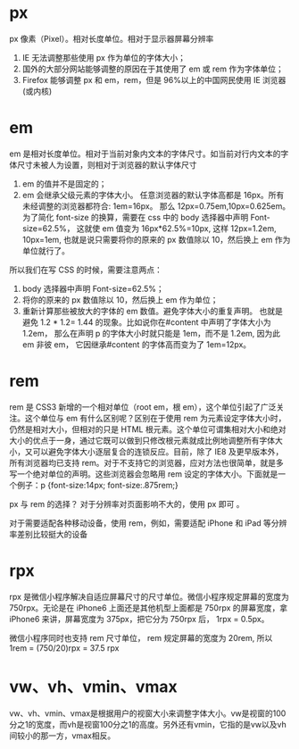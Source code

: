 # px

px 像素（Pixel）。相对长度单位。相对于显示器屏幕分辨率

1. IE 无法调整那些使用 px 作为单位的字体大小；
2. 国外的大部分网站能够调整的原因在于其使用了 em 或 rem 作为字体单位；
3. Firefox 能够调整 px 和 em，rem，但是 96%以上的中国网民使用 IE 浏览器(或内核)

# em

em 是相对长度单位。相对于当前对象内文本的字体尺寸。如当前对行内文本的字体尺寸未被人为设置，则相对于浏览器的默认字体尺寸

1. em 的值并不是固定的；
2. em 会继承父级元素的字体大小。
   任意浏览器的默认字体高都是 16px。所有未经调整的浏览器都符合: 1em=16px。
   那么 12px=0.75em,10px=0.625em。为了简化 font-size 的换算，需要在 css 中的 body 选择器中声明 Font-size=62.5%，
   这就使 em 值变为 16px\*62.5%=10px, 这样 12px=1.2em, 10px=1em, 也就是说只需要将你的原来的 px 数值除以 10，然后换上 em 作为单位就行了。

所以我们在写 CSS 的时候，需要注意两点：

1. body 选择器中声明 Font-size=62.5%；
2. 将你的原来的 px 数值除以 10，然后换上 em 作为单位；
3. 重新计算那些被放大的字体的 em 数值。避免字体大小的重复声明。
   也就是避免 1.2 \* 1.2= 1.44 的现象。比如说你在#content 中声明了字体大小为 1.2em，
   那么在声明 p 的字体大小时就只能是 1em，而不是 1.2em, 因为此 em 非彼 em，
   它因继承#content 的字体高而变为了 1em=12px。

# rem

rem 是 CSS3 新增的一个相对单位（root em，根 em），这个单位引起了广泛关注。这个单位与 em 有什么区别呢？区别在于使用 rem 为元素设定字体大小时，仍然是相对大小，但相对的只是 HTML 根元素。这个单位可谓集相对大小和绝对大小的优点于一身，通过它既可以做到只修改根元素就成比例地调整所有字体大小，又可以避免字体大小逐层复合的连锁反应。目前，除了 IE8 及更早版本外，所有浏览器均已支持 rem。对于不支持它的浏览器，应对方法也很简单，就是多写一个绝对单位的声明。这些浏览器会忽略用 rem 设定的字体大小。下面就是一个例子：p {font-size:14px; font-size:.875rem;}

px 与 rem 的选择？
对于分辨率对页面影响不大的，使用 px 即可 。

对于需要适配各种移动设备，使用 rem，例如，需要适配 iPhone 和 iPad 等分辨率差别比较挺大的设备

# rpx

rpx 是微信小程序解决自适应屏幕尺寸的尺寸单位。微信小程序规定屏幕的宽度为 750rpx。无论是在 iPhone6 上面还是其他机型上面都是 750rpx 的屏幕宽度，拿 iPhone6 来讲，屏幕宽度为 375px，把它分为 750rpx 后， 1rpx = 0.5px。

微信小程序同时也支持 rem 尺寸单位， rem 规定屏幕的宽度为 20rem, 所以 1rem = (750/20)rpx = 37.5 rpx


# vw、vh、vmin、vmax

vw、vh、vmin、vmax是根据用户的视窗大小来调整字体大小。vw是视窗的100分之1的宽度，而vh是视窗100分之1的高度。另外还有vmin，它指的是vw以及vh间较小的那一方，vmax相反。